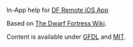 In-App help for [DF Remote iOS App](http://mifki.com/df)

Based on [The Dwarf Fortress Wiki](http://dwarffortresswiki.org).

Content is available under [GFDL](http://www.gnu.org/copyleft/fdl.html) and [MIT](http://opensource.org/licenses/MIT).
